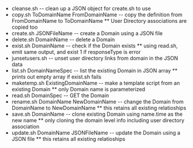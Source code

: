 * cleanse.sh -- clean up a JSON object for create.sh to use
* copy.sh ToDomainName FromDomainName -- copy the definition from FromDomainName to ToDomainName
** User Directory associations are copied too
* create.sh JSONFileName -- create a Domain  using a JSON file
* delete.sh DomainName -- delete a Domain
* exist.sh DomainName -- check if the Domain exists
** using read.sh, emit same output, and exist 1 if responseType is error
* junsetusers.sh -- unset user directory links from domain in the JSON data
* list.sh DomainNameSpec -- list the existing Domain in JSON array
** prints out empty array if exist.sh fails
* maketemp.sh ExistingDomainName -- make a template script from an existing Domain
** only Domain name is parameterized
* read.sh DomainSpec  -- GET the Domain
* rename.sh DomainName NewDomainName -- change the Domain from DomainName to NewDomainName
** this retains all existing relatioships
* save.sh DomainName  -- clone existing Domain using name.time as the new name
** only cloning the domain level info including user directory association
* update.sh DomainName JSONFileName -- update the Domain using a JSON file
** this retains all existing relatioships
